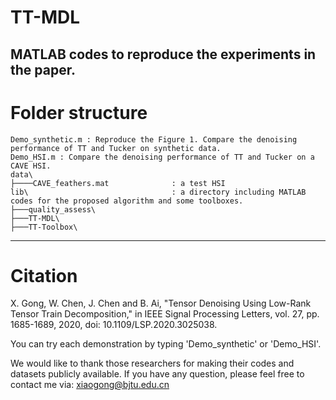 # TT-MDL
MATLAB codes to reproduce the experiments in the paper.
----------------------------------------------------------------------------------------------
# Folder structure
```shell
Demo_synthetic.m : Reproduce the Figure 1. Compare the denoising performance of TT and Tucker on synthetic data.
Demo_HSI.m : Compare the denoising performance of TT and Tucker on a CAVE HSI.
data\
├────CAVE_feathers.mat              : a test HSI
lib\                                : a directory including MATLAB codes for the proposed algorithm and some toolboxes.
├───quality_assess\         
├───TT-MDL\   
├───TT-Toolbox\         
```
----------------------------------------------------------------------------------------------
# Citation
X. Gong, W. Chen, J. Chen and B. Ai, "Tensor Denoising Using Low-Rank Tensor Train Decomposition," in IEEE Signal Processing Letters, vol. 27, pp. 1685-1689, 2020, doi: 10.1109/LSP.2020.3025038.

You can try each demonstration by typing 'Demo_synthetic' or 'Demo_HSI'.

We would like to thank those researchers for making their codes and datasets publicly available. If you have any question, please feel free to contact me via: xiaogong@bjtu.edu.cn
